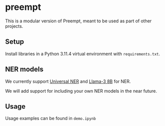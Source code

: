 # preempt
This is a modular version of Preempt, meant to be used as part of other projects.
## Setup
Install libraries in a Python 3.11.4 virtual environment with `requirements.txt`.

## NER models
We currently support [Universal NER](https://universal-ner.github.io/) and [Llama-3 8B](https://huggingface.co/meta-llama/Meta-Llama-3-8B-Instruct) for NER. 

We will add support for including your own NER models in the near future. 

## Usage
Usage examples can be found in `demo.ipynb`

